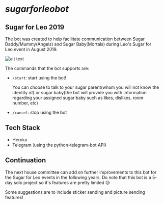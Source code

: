 # _sugarforleobot_

## Sugar for Leo 2019
The bot was created to help facilitate communication between Sugar Daddy/Mummy(Angels) and Sugar Baby(Mortals) during Leo's Sugar for Leo event in August 2019. 

![alt text](https://github.com/haveaqiupill/sugarforleobot/blob/master/Sugar%20for%20Leo.jpg)

The commands that the bot supports are:
- `/start`: start using the bot!
   
   You can choose to talk to your sugar parent(whom you will not know the identity of) or sugar baby(the bot will provide you with information regarding your assigned sugar baby such as likes, dislikes, room number, etc)
- `/cancel`: stop using the bot

## Tech Stack
- Heroku
- Telegram (using the python-telegram-bot API)

## Continuation
The next house committee can add on further improvements to this bot for the Sugar for Leo events in the following years. Do note that this bot is a 5-day solo project so it's features are pretty limited :cry: 

Some suggestions are to include sticker sending and picture sending features!
